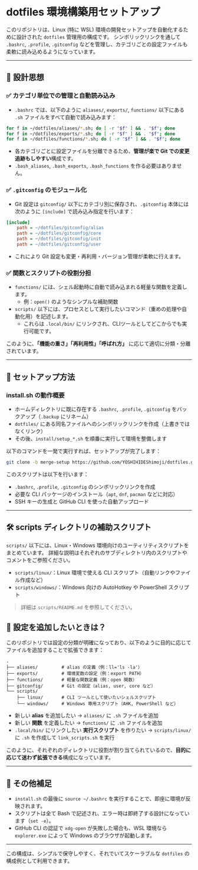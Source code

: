 # dotfiles 環境構築用セットアップ

このリポジトリは、Linux (特に WSL) 環境の開発セットアップを自動化するために設計された `dotfiles` 管理用の構成です。
シンボリックリンクを通して `.bashrc`, `.profile`, `.gitconfig` などを管理し、カテゴリごとの設定ファイルも柔軟に読み込めるようになっています。

---

## 📌 設計思想

### ✅ カテゴリ単位での管理と自動読み込み
- `.bashrc` では、以下のように `aliases/`, `exports/`, `functions/` 以下にある `.sh` ファイルをすべて自動で読み込みます：

```bash
for f in ~/dotfiles/aliases/*.sh; do [ -r "$f" ] && . "$f"; done
for f in ~/dotfiles/exports/*.sh; do [ -r "$f" ] && . "$f"; done
for f in ~/dotfiles/functions/*.sh; do [ -r "$f" ] && . "$f"; done
```

- 各カテゴリごとに設定ファイルを分離できるため、**管理が楽で Git での変更追跡もしやすい**構成です。
- `.bash_aliases`, `.bash_exports`, `.bash_functions` を作る必要はありません。

### ✅ `.gitconfig` のモジュール化
- Git 設定は `gitconfig/` 以下にカテゴリ別に保存され、`.gitconfig` 本体には次のように `[include]` で読み込み指定を行います：

```ini
[include]
    path = ~/dotfiles/gitconfig/alias
    path = ~/dotfiles/gitconfig/core
    path = ~/dotfiles/gitconfig/init
    path = ~/dotfiles/gitconfig/user
```

- これにより Git 設定も変更・再利用・バージョン管理が柔軟に行えます。

### ✅ 関数とスクリプトの役割分担
- `functions/` には、シェル起動時に自動で読み込まれる軽量な関数を定義します。
  - 例：`open()` のようなシンプルな補助関数
- `scripts/` 以下には、プロセスとして実行したいコマンド（重めの処理や自動化用）を記述します。
  - これらは `.local/bin/` にリンクされ、CLIツールとしてどこからでも実行可能です。

このように、**「機能の重さ」「再利用性」「呼ばれ方」** に応じて適切に分類・分離されています。

---

## 🚀 セットアップ方法

### install.sh の動作概要

- ホームディレクトリに既に存在する `.bashrc`, `.profile`, `.gitconfig` をバックアップ（`.backup` にリネーム）
- `dotfiles/` にある同名ファイルへのシンボリックリンクを作成（上書きではなくリンク）
- その後、`install/setup_*.sh` を順番に実行して環境を整備します

以下のコマンドを一発で実行すれば、セットアップが完了します：

```bash
git clone -b merge-setup https://github.com/YOSHIHIDEShimoji/dotfiles.git && cd dotfiles && bash install.sh
```

このスクリプトは以下を行います：
- `.bashrc`, `.profile`, `.gitconfig` のシンボリックリンクを作成
- 必要な CLI パッケージのインストール（`apt`, `dnf`, `pacman` などに対応）
- SSH キーの生成と GitHub CLI を使った自動アップロード

---

## 🛠 scripts ディレクトリの補助スクリプト

`scripts/` 以下には、Linux・Windows 環境向けのユーティリティスクリプトをまとめています。
詳細な説明はそれぞれのサブディレクトリ内のスクリプトやコメントをご参照ください。

- `scripts/linux/`：Linux 環境で使える CLI スクリプト（自動リンクやファイル作成など）
- `scripts/windows/`：Windows 向けの AutoHotkey や PowerShell スクリプト

> 詳細は `scripts/README.md` を参照してください。

## 🔧 設定を追加したいときは？

このリポジトリでは設定の分類が明確になっており、以下のように目的に応じてファイルを追加することで拡張できます：

```
.
├── aliases/         # alias の定義（例：ll='ls -la'）
├── exports/         # 環境変数の設定（例：export PATH）
├── functions/       # 軽量な関数定義（例：open 関数）
├── gitconfig/       # Git の設定（alias, user, core など）
└── scripts/
    ├── linux/       # CLI ツールとして使いたいシェルスクリプト
    └── windows/     # Windows 専用スクリプト（AHK, PowerShell など）
```

- 新しい **alias** を追加したい → `aliases/` に `.sh` ファイルを追加
- 新しい **関数** を定義したい → `functions/` に `.sh` ファイルを追加
- `.local/bin/` にリンクしたい **実行スクリプト** を作りたい → `scripts/linux/` に `.sh` を作成して `link_scripts.sh` を実行

このように、それぞれのディレクトリに役割が割り当てられているので、**目的に応じて迷わず拡張できる**構成になっています。

---

## 🧠 その他補足

- `install.sh` の最後に `source ~/.bashrc` を実行することで、即座に環境が反映されます。
- スクリプトは全て Bash で記述され、エラー時は即終了する設計になっています（`set -e`）。
- GitHub CLI の認証で `xdg-open` が失敗した場合も、WSL 環境なら `explorer.exe` によって Windows のブラウザが起動します。

---

この構成は、シンプルで保守しやすく、それでいてスケーラブルな `dotfiles` の構成例として利用できます。

